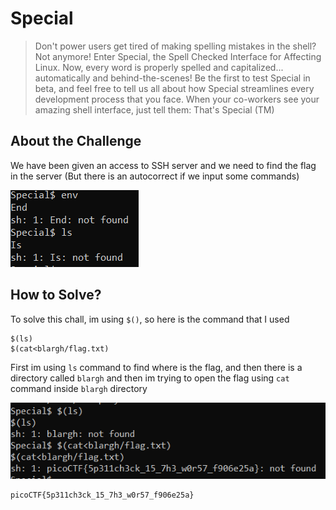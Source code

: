 # Special
> Don't power users get tired of making spelling mistakes in the shell? Not anymore! Enter Special, the Spell Checked Interface for Affecting Linux. Now, every word is properly spelled and capitalized... automatically and behind-the-scenes! Be the first to test Special in beta, and feel free to tell us all about how Special streamlines every development process that you face. When your co-workers see your amazing shell interface, just tell them: That's Special (TM)

## About the Challenge
We have been given an access to SSH server and we need to find the flag in the server (But there is an autocorrect if we input some commands)

![preview](images/preview.png)

## How to Solve?
To solve this chall, im using `$()`, so here is the command that I used

```shell
$(ls)
$(cat<blargh/flag.txt)
```

First im using `ls` command to find where is the flag, and then there is a directory called `blargh` and then im trying to open the flag using `cat` command inside `blargh` directory

![flag](images/flag.png)

```
picoCTF{5p311ch3ck_15_7h3_w0r57_f906e25a}
```